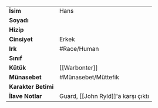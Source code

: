 |  |  |
|---|---|
| **İsim** | Hans|
| **Soyadı** | |
| **Hizip** | |
| **Cinsiyet** | Erkek|
| **Irk** | #Race/Human|
| **Sınıf** | |
| **Kütük** | [[Warbonter]]|
| **Münasebet** | #Münasebet/Müttefik|
| **Karakter Betimi** | |
| **İlave Notlar** | Guard, [[John Ryld]]'a karşı çıktı|
